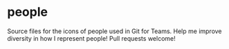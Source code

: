 # people
Source files for the icons of people used in Git for Teams. Help me improve diversity in how I represent people! Pull requests welcome!
